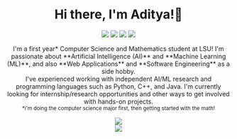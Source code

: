 <h1 align="center">Hi there, I'm Aditya!👋</h1>

<!-- Language Stack -->
<div align="center">
  <img src="https://img.shields.io/badge/python-%23F7DF1E?style=for-the-badge&logo=python&logoColor=black">
  <img src="https://img.shields.io/badge/java-%233178C6?style=for-the-badge&logo=java&logoColor=blue">
  <img src="https://img.shields.io/badge/html-%23E34F26?style=for-the-badge&logo=html5&logoColor=white">
  <img src="https://img.shields.io/badge/c++-%23663399?style=for-the-badge&logo=c++"
</div>
<br>

<!-- About Me -->
<p>
I'm a first year* Computer Science and Mathematics student at LSU! I'm passionate about **Artificial Intelligence (AI)** and **Machine Learning (ML)**, and also **Web Applications** and **Software Engineering** as a side hobby.
<br>
I've experienced working with independent AI/ML research and programming languages such as Python, C++, and Java. I'm currently looking for internship/research opportunities and other ways to get involved with hands-on projects.
<br>
<small>*i'm doing the computer science major first, then getting started with the math!</small>
</p>

<!-- Github Stats -->
<div align="center">
    <img src="https://github-readme-stats.vercel.app/api?username=Blaze34536&show_icons=true&include_all_commits=true&count_private=true&hide_border=true&bg_color=00000000&text_color=ADD8E6&title_color=ADD8E6">
</div>

<!-- Top Language -->
<div align="center">
  <img src="https://github-readme-stats.vercel.app/api/top-langs/?username=AdityaB2007&show_icons=true&include_all_commits=true&count_private=true&hide_border=true&bg_color=00000000&text_color=ADD8E6&title_color=ADD8E6">
</div>

